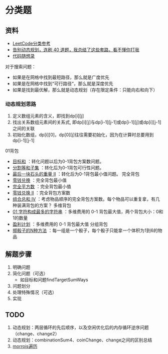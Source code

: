 # 分类题

## 资料
- [LeetCode分类参考](https://github.com/CyC2018/CS-Notes/blob/master/notes/Leetcode%20%E9%A2%98%E8%A7%A3%20-%20%E7%9B%AE%E5%BD%95.md)
- [告别动态规划，连刷 40 道题，我总结了这些套路，看不懂你打我](https://zhuanlan.zhihu.com/p/91582909)
- [代码随想录](https://github.com/youngyangyang04/leetcode-master)

对于搜索问题：
- 如果是在网格中找到最短路径，那么就是广度优先
- 如果是在网格中找到“可行路径“，那么就是深度优先
- 如果是找到最优解，那么就是动态规划（存在限定条件：只能向右和向下）

### 动态规划思路
1. 定义数组元素的含义，即找到dp[i][j]
2. 找出关系数组元素间的关系式, 即dp[i][j]与dp[i-1][j-1]或dp[i-1][j]或dp[i][j-1]之间的关联
3. 初始化数组，dp[i][0]，dp[0][j]往往需要初始化，因为在计算时总要用到dp[i-1][j-1]

01背包
- [目标和](https://leetcode-cn.com/problems/target-sum/) ：转化问题以后为0-1背包方案数问题。
- [分割等和子集](https://leetcode-cn.com/problems/partition-equal-subset-sum/) ：转化后为0-1背包可行性问题。
- [最后一块石头的重量 II](https://leetcode-cn.com/problems/last-stone-weight-ii/) ：转化后为0-1背包最小值问题。
完全背包
- [零钱兑换](https://leetcode-cn.com/problems/coin-change/) ：完全背包最小值
- [完全平方数](https://leetcode-cn.com/problems/perfect-squares/) ：完全背包最小值
- [零钱兑换 II](https://leetcode-cn.com/problems/coin-change-2/) ：完全背包方案数
- [组合总和 Ⅳ](https://leetcode-cn.com/problems/combination-sum-iv/) ：考虑物品顺序的完全背包方案数。每个物品可以重复拿，有几种装满背包的方案？
多维背包
- [01 字符构成最多的字符串](https://leetcode-cn.com/problems/ones-and-zeroes/) ：多维费用的 0-1 背包最大值，两个背包大小：0和1的数量
- [盈利计划](https://leetcode-cn.com/problems/profitable-schemes/) ：多维费用的 0-1 背包最大值
分组背包
- [掷骰子的N种方法](https://leetcode-cn.com/problems/number-of-dice-rolls-with-target-sum/) ：每一组是一个骰子，每个骰子只能拿一个体积为1到6的物品


## 解题步骤
1. 明确问题
2. 简化问题（可选）
    - 如目标和问题findTargetSumWays
3. 问题划分
4. 处理特殊情况（可选）
5. 实现

## TODO
1. 动态规划：两层循环的先后顺序，以及空闲优化后的内存循环逆序问题（change、change2）
2. 动态规划：combinationSum4、coinChange、change之间的区别总结
4. [morrois遍历](https://leetcode-cn.com/problems/convert-bst-to-greater-tree/solution/ba-er-cha-sou-suo-shu-zhuan-huan-wei-lei-jia-sh-14/)